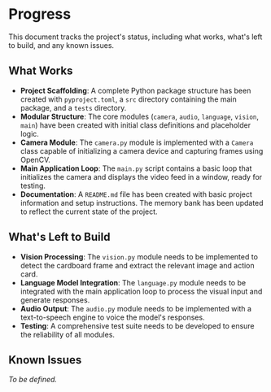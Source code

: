 # Progress

This document tracks the project's status, including what works, what's left to build, and any known issues.

## What Works

- **Project Scaffolding**: A complete Python package structure has been created with `pyproject.toml`, a `src` directory containing the main package, and a `tests` directory.
- **Modular Structure**: The core modules (`camera`, `audio`, `language`, `vision`, `main`) have been created with initial class definitions and placeholder logic.
- **Camera Module**: The `camera.py` module is implemented with a `Camera` class capable of initializing a camera device and capturing frames using OpenCV.
- **Main Application Loop**: The `main.py` script contains a basic loop that initializes the camera and displays the video feed in a window, ready for testing.
- **Documentation**: A `README.md` file has been created with basic project information and setup instructions. The memory bank has been updated to reflect the current state of the project.

## What's Left to Build

- **Vision Processing**: The `vision.py` module needs to be implemented to detect the cardboard frame and extract the relevant image and action card.
- **Language Model Integration**: The `language.py` module needs to be integrated with the main application loop to process the visual input and generate responses.
- **Audio Output**: The `audio.py` module needs to be implemented with a text-to-speech engine to voice the model's responses.
- **Testing**: A comprehensive test suite needs to be developed to ensure the reliability of all modules.

## Known Issues

*To be defined.*
